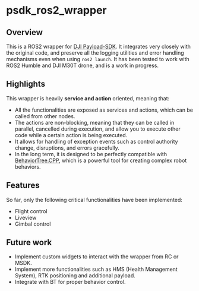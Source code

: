 # psdk_ros2_wrapper

## Overview
This is a ROS2 wrapper for [DJI Payload-SDK](https://github.com/dji-sdk/Payload-SDK). It integrates very closely with the original code, and preserve all the logging utilities and error handling mechanisms even when using `ros2 launch`. It has been tested to work with ROS2 Humble and DJI M30T drone, and is a work in progress.

## Highlights
This wrapper is heavily **service and action** oriented, meaning that:
- All the functionalities are exposed as services and actions, which can be called from other nodes.
- The actions are non-blocking, meaning that they can be called in parallel, cancelled during execution, and allow you to execute other code while a certain action is being executed.
- It allows for handling of exception events such as control authority change, disruptions, and errors gracefully.
- In the long term, it is designed to be perfectly compatible with [BehaviorTree.CPP](https://www.behaviortree.dev/), which is a powerful tool for creating complex robot behaviors.

## Features
So far, only the following critical functionalities have been implemented:
- Flight control
- Liveview
- Gimbal control

## Future work
- Implement custom widgets to interact with the wrapper from RC or MSDK.
- Implement more functionalities such as HMS (Health Management System), RTK positioning and additional payload.
- Integrate with BT for proper behavior control.
